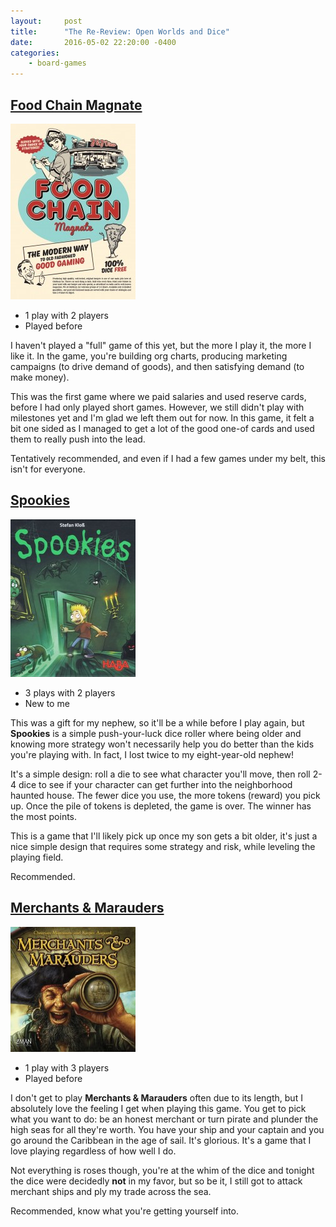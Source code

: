 ```yaml
---
layout:     post
title:      "The Re-Review: Open Worlds and Dice"
date:       2016-05-02 22:20:00 -0400
categories:
    - board-games
---
```

## [Food Chain Magnate](https://boardgamegeek.com/boardgame/175914/food-chain-magnate)

<img src="/images/covers/food-chain-magnate.jpg" alt="Food Chain Magnate" class="image-right" />

- 1 play with 2 players
- Played before

I haven't played a "full" game of this yet, but the more I play it, the more I like it. In the game, you're building org charts, producing marketing campaigns (to drive demand of goods), and then satisfying demand (to make money).

This was the first game where we paid salaries and used reserve cards, before I had only played short games. However, we still didn't play with milestones yet and I'm glad we left them out for now. In this game, it felt a bit one sided as I managed to get a lot of the good one-of cards and used them to really push into the lead.

Tentatively recommended, and even if I had a few games under my belt, this isn't for everyone.

## [Spookies](https://boardgamegeek.com/boardgame/183264/spookies)

<img src="/images/covers/spookies.jpg" alt="Spookies" class="image-right" />

- 3 plays with 2 players
- New to me

This was a gift for my nephew, so it'll be a while before I play again, but **Spookies** is a simple push-your-luck dice roller where being older and knowing more strategy won't necessarily help you do better than the kids you're playing with. In fact, I lost twice to my eight-year-old nephew!

It's a simple design: roll a die to see what character you'll move, then roll 2-4 dice to see if your character can get further into the neighborhood haunted house. The fewer dice you use, the more tokens (reward) you pick up. Once the pile of tokens is depleted, the game is over. The winner has the most points.

This is a game that I'll likely pick up once my son gets a bit older, it's just a nice simple design that requires some strategy and risk, while leveling the playing field.

Recommended.

## [Merchants & Marauders](https://boardgamegeek.com/boardgame/25292/merchants-marauders)

<img src="/images/covers/merchants-marauders.jpg" alt="Merchants & Marauders" class="image-right" />

- 1 play with 3 players
- Played before

I don't get to play **Merchants & Marauders** often due to its length, but I absolutely love the feeling I get when playing this game. You get to pick what you want to do: be an honest merchant or turn pirate and plunder the high seas for all they're worth. You have your ship and your captain and you go around the Caribbean in the age of sail. It's glorious. It's a game that I love playing regardless of how well I do.

Not everything is roses though, you're at the whim of the dice and tonight the dice were decidedly **not** in my favor, but so be it, I still got to attack merchant ships and ply my trade across the sea.

Recommended, know what you're getting yourself into.
